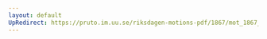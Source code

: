 ```yaml
---
layout: default
UpRedirect: https://pruto.im.uu.se/riksdagen-motions-pdf/1867/mot_1867__ak__152/mot_1867__ak__152-002.pdf
---
```

